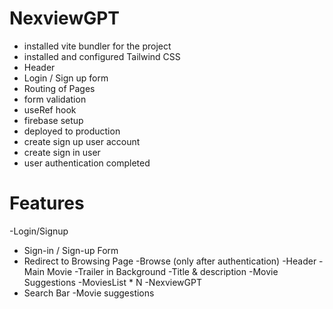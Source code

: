
# NexviewGPT

- installed vite bundler for the project
- installed and configured Tailwind CSS
- Header
- Login / Sign up form
- Routing of Pages
- form validation
- useRef hook
- firebase setup 
- deployed to production
- create sign up user account
- create sign in user
- user authentication completed

# Features
-Login/Signup
   - Sign-in / Sign-up Form
   - Redirect to Browsing Page
-Browse (only after authentication)
   -Header
   -Main Movie
      -Trailer in Background
      -Title & description
      -Movie Suggestions
         -MoviesList * N
-NexviewGPT
   - Search Bar
   -Movie suggestions

